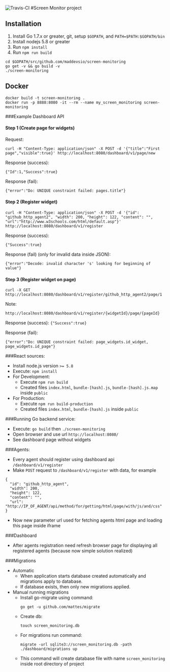 ![Travis-CI](https://api.travis-ci.org/maddevsio/screen-monitoring.svg?branch=master)
#Screen Monitor project

## Installation

1. Install Go 1.7.x or greater, git, setup `$GOPATH`, and `PATH=$PATH:$GOPATH/bin`
2. Install nodejs 5.8 or greater
3. Run `npm install`
4. Run `npm run build`
```
cd $GOPATH/src/github.com/maddevsio/screen-monitoring
go get -v && go build -v
./screen-monitoring
```

## Docker
```
docker build -t screen-monitoring .
docker run -p 8888:8080 -it --rm --name my_screen_monitoring screen-monitoring
```

###Example Dashboard API

#### Step 1 (Create page for widgets)

Request:

```
curl -H "Content-Type: application/json" -X POST -d '{"title":"First page","visible":true}' http://localhost:8080/dashboard/v1/page/new
```

Response (success):
```
{"Id":1,"Success":true}
```

Response (fail):
```
{"error":"Do: UNIQUE constraint failed: pages.title"}
```

#### Step 2 (Register widget)

```
curl -H "Content-Type: application/json" -X POST -d '{"id": "github_http_agent2", "width": 200, "height": 122, "content": "", "url":"http://www.w3schools.com/html/default.asp"}' http://localhost:8080/dashboard/v1/register
```

Response (success):

```
{"Success":true}
```

Response (fail) (only for invalid data inside JSON):

```
{"error":"Decode: invalid character 's' looking for beginning of value"}
```

#### Step 3 (Register widget on page)

```
curl -X GET http://localhost:8080/dashboard/v1/register/github_http_agent2/page/1

```

Note:

```
http://localhost:8080/dashboard/v1/register/{widgetId}/page/{pageId}
```

Response (success): `{"Success":true}`

Response (fail):
```
{"error":"Do: UNIQUE constraint failed: page_widgets.id_widget, page_widgets.id_page"}
```


###React sources:
  * Install node.js version ```>= 5.8```
  * Execute: ```npm install```  
  * For Development:
    * Execute ```npm run build```
    * Created files ```index.html```, ```bundle-[hash].js```, ```bundle-[hash].js.map``` inside ```public```
  * For Production:
    * Execute ```npm run build-production```
    * Created files ```index.html```, ```bundle-[hash].js``` inside ```public```

###Running Go backend service:
  * Execute: ```go build``` then ```./screen-monitoring```
  * Open browser and use url ```http://localhost:8080/```
  * See dashboard page without widgets

###Agents:
  * Every agent should register using dashboard api ```/dashboard/v1/register```
  * Make ```POST``` request to ```/dashboard/v1/register``` with data, for example

  ```
  {
    "id": "github_http_agent",
    "width": 200,
    "height": 122,
    "content": "",
    "url": "http://IP_OF_AGENT/api/method/for/getting/html/page/with/js/and/css"
  }
  ```
  * Now new parameter url used for fetching agents html page and loading this page inside iframe

###Dashboard
  * After agents registration need refresh browser page for displaying all registered agents (because now simple solution realized)

###Migrations  
  * Automatic
    * When application starts database created automatically and migrations apply to database.
    * If database exists, then only new migrations applied.
  * Manual running migrations
    * Install go-migrate using command:
      ```
      go get -u github.com/mattes/migrate
      ```
    * Create db:
      ```
      touch screen_monitoring.db
      ```
    * For migrations run command:
      ```
      migrate -url sqlite3://screen_monitoring.db -path ./dashboard/migrations up
      ```
    * This command will create database file with name ```screen_monitoring```
      inside root directory of project
